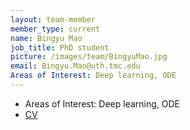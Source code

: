 ```yaml
---
layout: team-member
member_type: current
name: Bingyu Mao
job_title: PhD student
picture: /images/team/BingyuMao.jpg
email: Bingyu.Mao@uth.tmc.edu
Areas of Interest: Deep learning, ODE
---
```



- Areas of Interest: Deep learning, ODE
- [CV](https://docs.google.com/document/d/1Oiudg9B5MjYLpQgMJUqp18HPsJkQB_bbpSjdAbOzLLI/edit?usp=sharing)

